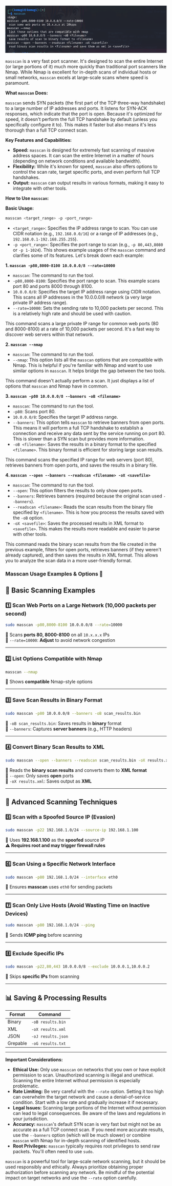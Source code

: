 ![masscan.png](https://github.com/aw-junaid/Kali-Linux/blob/main/Kali%20Linux%20Tools/Images/masscan.png)

`masscan` is a very fast port scanner. It's designed to scan the entire Internet (or large portions of it) much more quickly than traditional port scanners like Nmap.  While Nmap is excellent for in-depth scans of individual hosts or small networks, `masscan` excels at large-scale scans where speed is paramount.

**What `masscan` Does:**

`masscan` sends SYN packets (the first part of the TCP three-way handshake) to a large number of IP addresses and ports. It listens for SYN-ACK responses, which indicate that the port is open.  Because it's optimized for speed, it doesn't perform the full TCP handshake by default (unless you specifically configure it to).  This makes it faster but also means it's less thorough than a full TCP connect scan.

**Key Features and Capabilities:**

* **Speed:**  `masscan` is designed for extremely fast scanning of massive address spaces. It can scan the entire Internet in a matter of hours (depending on network conditions and available bandwidth).
* **Flexibility:**  While it's known for speed, `masscan` also offers options to control the scan rate, target specific ports, and even perform full TCP handshakes.
* **Output:**  `masscan` can output results in various formats, making it easy to integrate with other tools.

**How to Use `masscan`:**

 **Basic Usage:**

   ```bash
   masscan <target_range> -p <port_range>
   ```

   * `<target_range>`: Specifies the IP address range to scan. You can use CIDR notation (e.g., `192.168.0.0/16`) or a range of IP addresses (e.g., `192.168.0.1-192.168.255.255`).
   * `-p <port_range>`: Specifies the port range to scan (e.g., `-p 80,443,8080` or `-p 1-1024`).
This shows example usages of the `masscan` command and clarifies some of its features. Let's break down each example:

**1. `masscan -p80,8000-8100 10.0.0.0/8 --rate=10000`**

* `masscan`: The command to run the tool.
* `-p80,8000-8100`:  Specifies the port range to scan. This example scans port 80 and ports 8000 through 8100.
* `10.0.0.0/8`: Specifies the target IP address range using CIDR notation. This scans all IP addresses in the 10.0.0.0/8 network (a very large private IP address range).
* `--rate=10000`: Sets the sending rate to 10,000 packets per second. This is a relatively high rate and should be used with caution.

This command scans a large private IP range for common web ports (80 and 8000-8100) at a rate of 10,000 packets per second.  It's a fast way to discover web servers within that network.

**2. `masscan --nmap`**

* `masscan`: The command to run the tool.
* `--nmap`: This option lists all the `masscan` options that are compatible with Nmap. This is helpful if you're familiar with Nmap and want to use similar options in `masscan`.  It helps bridge the gap between the two tools.

This command doesn't actually perform a scan. It just displays a list of options that `masscan` and Nmap have in common.

**3. `masscan -p80 10.0.0.0/8 --banners -oB <filename>`**

* `masscan`: The command to run the tool.
* `-p80`: Scans port 80.
* `10.0.0.0/8`: Specifies the target IP address range.
* `--banners`: This option tells `masscan` to retrieve banners from open ports.  This means it will perform a full TCP handshake to establish a connection and receive any data sent by the service running on port 80.  This is slower than a SYN scan but provides more information.
* `-oB <filename>`: Saves the results in a binary format to the specified `<filename>`. This binary format is efficient for storing large scan results.

This command scans the specified IP range for web servers (port 80), retrieves banners from open ports, and saves the results in a binary file.

**4. `masscan --open --banners --readscan <filename> -oX <savefile>`**

* `masscan`: The command to run the tool.
* `--open`: This option filters the results to only show open ports.
* `--banners`: Retrieves banners (required because the original scan used `--banners`).
* `--readscan <filename>`: Reads the scan results from the binary file specified by `<filename>`. This is how you process the results saved with the `-oB` option.
* `-oX <savefile>`: Saves the processed results in XML format to `<savefile>`.  This makes the results more readable and easier to parse with other tools.

This command reads the binary scan results from the file created in the previous example, filters for open ports, retrieves banners (if they weren't already captured), and then saves the results in XML format.  This allows you to analyze the scan data in a more user-friendly format.

### **Masscan Usage Examples & Options** 🚀  

## **📌 Basic Scanning Examples**  

### **1️⃣ Scan Web Ports on a Large Network (10,000 packets per second)**
```bash
sudo masscan -p80,8000-8100 10.0.0.0/8 --rate=10000
```
🔹 Scans **ports 80, 8000-8100** on all `10.x.x.x` IPs  
🔹 `--rate=10000`: **Adjust** to avoid network congestion  

---

### **2️⃣ List Options Compatible with Nmap**
```bash
masscan --nmap
```
🔹 Shows **compatible** Nmap-style options  

---

### **3️⃣ Save Scan Results in Binary Format**
```bash
sudo masscan -p80 10.0.0.0/8 --banners -oB scan_results.bin
```
🔹 `-oB scan_results.bin`: Saves results in **binary** format  
🔹 `--banners`: Captures **server banners** (e.g., HTTP headers)  

---

### **4️⃣ Convert Binary Scan Results to XML**
```bash
sudo masscan --open --banners --readscan scan_results.bin -oX results.xml
```
🔹 Reads the **binary scan results** and converts them to **XML format**  
🔹 `--open`: Only saves **open** ports  
🔹 `-oX results.xml`: Saves output as **XML**  

---

## **📡 Advanced Scanning Techniques**  

### **5️⃣ Scan with a Spoofed Source IP (Evasion)**
```bash
sudo masscan -p22 192.168.1.0/24 --source-ip 192.168.1.100
```
🔹 Uses **192.168.1.100** as the **spoofed** source IP  
⚠️ **Requires root and may trigger firewall rules**  

---

### **6️⃣ Scan Using a Specific Network Interface**
```bash
sudo masscan -p80 192.168.1.0/24 --interface eth0
```
🔹 Ensures **masscan** uses `eth0` for sending packets  

---

### **7️⃣ Scan Only Live Hosts (Avoid Wasting Time on Inactive Devices)**
```bash
sudo masscan -p80 192.168.1.0/24 --ping
```
🔹 Sends **ICMP ping** before scanning  

---

### **8️⃣ Exclude Specific IPs**
```bash
sudo masscan -p22,80,443 10.0.0.0/8 --exclude 10.0.0.1,10.0.0.2
```
🔹 Skips **specific IPs** from scanning  

---

## **📊 Saving & Processing Results**
| Format  | Command |
|---------|---------|
| Binary  | `-oB results.bin` |
| XML     | `-oX results.xml` |
| JSON    | `-oJ results.json` |
| Grepable | `-oG results.txt` |

---

**Important Considerations:**

* **Ethical Use:**  Only use `masscan` on networks that you own or have explicit permission to scan.  Unauthorized scanning is illegal and unethical.  Scanning the entire Internet without permission is especially problematic.
* **Rate Limiting:**  Be very careful with the `--rate` option.  Setting it too high can overwhelm the target network and cause a denial-of-service condition.  Start with a low rate and gradually increase it if necessary.
* **Legal Issues:**  Scanning large portions of the Internet without permission can lead to legal consequences.  Be aware of the laws and regulations in your jurisdiction.
* **Accuracy:**  `masscan`'s default SYN scan is very fast but might not be as accurate as a full TCP connect scan.  If you need more accurate results, use the `--banners` option (which will be much slower) or combine `masscan` with Nmap for in-depth scanning of identified hosts.
* **Root Privileges:** `masscan` typically requires root privileges to send raw packets.  You'll often need to use `sudo`.

`masscan` is a powerful tool for large-scale network scanning, but it should be used responsibly and ethically.  Always prioritize obtaining proper authorization before scanning any network.  Be mindful of the potential impact on target networks and use the `--rate` option carefully.
